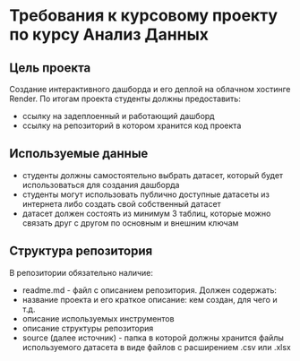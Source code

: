 # Требования к курсовому проекту по курсу Анализ Данных

## Цель проекта
Создание интерактивного дашборда и его деплой на облачном хостинге Render. По итогам проекта студенты должны предоставить:
- ссылку на задеплоенный и работающий дашборд
- ссылку на репозиторий в котором хранится код проекта

## Используемые данные
- студенты должны самостоятельно выбрать датасет, который будет использоваться для создания дашборда
- студенты могут использовать публично доступные датасеты из интернета либо создать свой собственный датасет
- датасет должен состоять из минимум 3 таблиц, которые можно связать друг с другом по основным и внешним ключам


## Структура репозитория
В репозитории обязательно наличие:
- readme.md - файл с описанием репозитория. Должен содержать:
- название проекта и его краткое описание: кем создан, для чего и т.д.
- описание используемых инструментов
- описание структуры репозитория
- source (далее источник) - папка в которой должны хранится файлы используемого датасета в виде файлов с расширением .csv или .xlsx